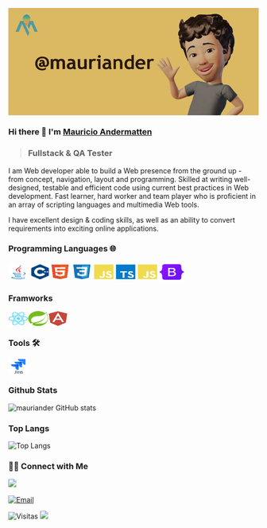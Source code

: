 

<!--
**mauriander/mauriander** is a ✨ _special_ ✨ repository because its `README.md` (this file) appears on your GitHub profile.

Here are some ideas to get you started:

- 🔭 I’m currently working on ...
- 🌱 I’m currently learning ...
- 👯 I’m looking to collaborate on ...
- 🤔 I’m looking for help with ...
- 💬 Ask me about ...
- 📫 How to reach me: ...
- 😄 Pronouns: ...
- ⚡ Fun fact: ...
&bg_color=100,5b4f51,fffff9&title_color=fff&text_color=fff
-->
<p align="center"><img src="gitwelcome2.png" align="center" alt="profile header" /></p>
 <!--
 <h2 align="center">Profile</h2>
<p align="center" style="background-color: black; color: white; padding: 10px;" >
 <img width="100px" src="avatar2.jpg" align="center" alt="profile image" />
 <h2 align="center">Profile</h2>
</p>
-->

### Hi there 👋 I'm [Mauricio Andermatten](https://maurianderc51.000webhostapp.com/index.html)
> ### Fullstack & QA Tester




<div>
 <p>
I am Web developer able to build a Web presence from the ground up - from concept, navigation, layout and programming. Skilled at writing well-designed, testable and efficient code using current best practices in Web development. Fast learner, hard worker and team player who is proficient in an array of scripting languages and multimedia Web tools.

I have excellent design & coding skills, as well as an ability to convert requirements into exciting online applications.
</p>
</div>

### Programming Languages 🌐

 <img align="center" alt="Java" height="30" width="40" src="https://raw.githubusercontent.com/devicons/devicon/master/icons/java/java-original.svg">  <img align="center" alt="C++" height="30" width="40" src="https://raw.githubusercontent.com/devicons/devicon/master/icons/cplusplus/cplusplus-plain.svg"><img align="center" alt="HTML" height="30" width="40" src="https://raw.githubusercontent.com/devicons/devicon/master/icons/html5/html5-original.svg">  <img align="center" alt="CSS" height="30" width="40" src="https://raw.githubusercontent.com/devicons/devicon/master/icons/css3/css3-original.svg"> <img align="center" alt="JS" height="30" width="40" src="https://raw.githubusercontent.com/devicons/devicon/master/icons/javascript/javascript-plain.svg"> <img align="center" alt="TS" height="30" width="40" src="https://raw.githubusercontent.com/devicons/devicon/master/icons/typescript/typescript-plain.svg"> <img align="center" alt="JS" height="30" width="40" src="https://raw.githubusercontent.com/devicons/devicon/master/icons/javascript/javascript-plain.svg"> <img align="center" alt="Bootstrap" height="40" width="50" src="https://raw.githubusercontent.com/devicons/devicon/master/icons/bootstrap/bootstrap-original.svg">  


### Framworks 
<img align="center" alt="React" height="30" width="40" src="https://raw.githubusercontent.com/devicons/devicon/master/icons/react/react-original.svg"><img align="center" alt="Spring" height="30" width="40" src="https://raw.githubusercontent.com/devicons/devicon/master/icons/spring/spring-original.svg"><img align="center" alt="Angular" height="30" width="40" src="https://raw.githubusercontent.com/devicons/devicon/master/icons/angularjs/angularjs-plain.svg">



 
### Tools 🛠️
 <img align="center" alt="JS" height="30" width="40" src="https://raw.githubusercontent.com/devicons/devicon/master/icons/jira/jira-original-wordmark.svg">


### Github Stats
![mauriander GitHub stats](https://github-readme-stats.vercel.app/api?username=mauriander&show_icons=true&theme=radical)

### Top Langs
<img src="https://github-readme-stats.vercel.app/api/top-langs/?username=mauriander&layout=compact&custom_title=Lenguajes%20más%20utilizados%20⌨️&show_icons=true&theme=radical" alt="Top Langs">


<h3> 🤝🏻 Connect with Me </h3>

<p align="center">

<a href="https://www.linkedin.com/in/mauricio-andermatten-a1b715bb/" target="_blank"><img src="https://img.shields.io/badge/-LinkedIn-%230077B5?style=for-the-badge&logo=linkedin&logoColor=white" target="_blank"></a>

<a href="mailto:maurianderit@gmail.com"><img alt="Email" src="https://img.shields.io/badge/Email-maurianderit@gmail.com-blue?style=flat&logo=gmail"></a>

![Visitas](https://img.shields.io/endpoint?url=https://visitcount.itsvg.in/api?id=mauriander&label=Visitas-2024&color=2&icon=5)
[![](https://visitcount.itsvg.in/api?id=mauriander&label=Visitas-2024&color=2&icon=5&pretty=false)](https://visitcount.itsvg.in) 
</p>

